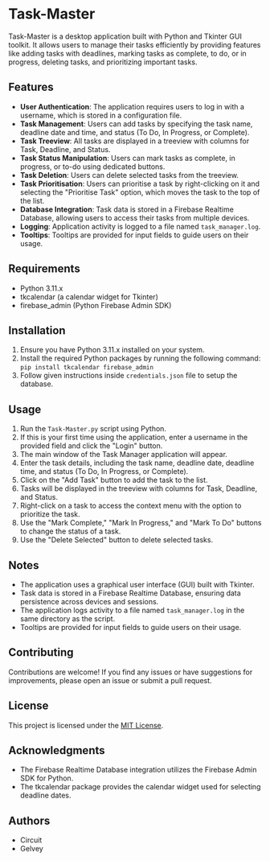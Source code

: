 # Task-Master

Task-Master is a desktop application built with Python and Tkinter GUI toolkit. It allows users to manage their tasks efficiently by providing features like adding tasks with deadlines, marking tasks as complete, to do, or in progress, deleting tasks, and prioritizing important tasks.

## Features

- **User Authentication**: The application requires users to log in with a username, which is stored in a configuration file.
- **Task Management**: Users can add tasks by specifying the task name, deadline date and time, and status (To Do, In Progress, or Complete).
- **Task Treeview**: All tasks are displayed in a treeview with columns for Task, Deadline, and Status.
- **Task Status Manipulation**: Users can mark tasks as complete, in progress, or to-do using dedicated buttons.
- **Task Deletion**: Users can delete selected tasks from the treeview.
- **Task Prioritisation**: Users can prioritise a task by right-clicking on it and selecting the "Prioritise Task" option, which moves the task to the top of the list.
- **Database Integration**: Task data is stored in a Firebase Realtime Database, allowing users to access their tasks from multiple devices.
- **Logging**: Application activity is logged to a file named `task_manager.log`.
- **Tooltips**: Tooltips are provided for input fields to guide users on their usage.

## Requirements

- Python 3.11.x
- tkcalendar (a calendar widget for Tkinter)
- firebase_admin (Python Firebase Admin SDK)

## Installation

1. Ensure you have Python 3.11.x installed on your system.
2. Install the required Python packages by running the following command: `pip install tkcalendar firebase_admin`
4. Follow given instructions inside `credentials.json` file to setup the database.

## Usage

1. Run the `Task-Master.py` script using Python.
2. If this is your first time using the application, enter a username in the provided field and click the "Login" button.
3. The main window of the Task Manager application will appear.
4. Enter the task details, including the task name, deadline date, deadline time, and status (To Do, In Progress, or Complete).
5. Click on the "Add Task" button to add the task to the list.
6. Tasks will be displayed in the treeview with columns for Task, Deadline, and Status.
7. Right-click on a task to access the context menu with the option to prioritize the task.
8. Use the "Mark Complete," "Mark In Progress," and "Mark To Do" buttons to change the status of a task.
9. Use the "Delete Selected" button to delete selected tasks.

## Notes

- The application uses a graphical user interface (GUI) built with Tkinter.
- Task data is stored in a Firebase Realtime Database, ensuring data persistence across devices and sessions.
- The application logs activity to a file named `task_manager.log` in the same directory as the script.
- Tooltips are provided for input fields to guide users on their usage.

## Contributing

Contributions are welcome! If you find any issues or have suggestions for improvements, please open an issue or submit a pull request.

## License

This project is licensed under the [MIT License](LICENSE).

## Acknowledgments

- The Firebase Realtime Database integration utilizes the Firebase Admin SDK for Python.
- The tkcalendar package provides the calendar widget used for selecting deadline dates.

## Authors

- Circuit
- Gelvey

